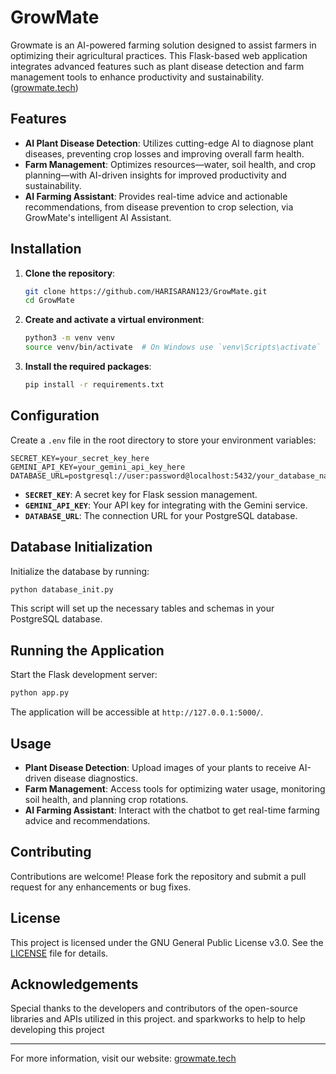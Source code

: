 # GrowMate

Growmate is an AI-powered farming solution designed to assist farmers in optimizing their agricultural practices. This Flask-based web application integrates advanced features such as plant disease detection and farm management tools to enhance productivity and sustainability. ([growmate.tech](https://growmate.tech/?utm_source=chatgpt.com))

## Features

- **AI Plant Disease Detection**: Utilizes cutting-edge AI to diagnose plant diseases, preventing crop losses and improving overall farm health.
- **Farm Management**: Optimizes resources—water, soil health, and crop planning—with AI-driven insights for improved productivity and sustainability.
- **AI Farming Assistant**: Provides real-time advice and actionable recommendations, from disease prevention to crop selection, via GrowMate's intelligent AI Assistant.

## Installation

1. **Clone the repository**:

   ```bash
   git clone https://github.com/HARISARAN123/GrowMate.git
   cd GrowMate
   ```

2. **Create and activate a virtual environment**:

   ```bash
   python3 -m venv venv
   source venv/bin/activate  # On Windows use `venv\Scripts\activate`
   ```

3. **Install the required packages**:

   ```bash
   pip install -r requirements.txt
   ```

## Configuration

Create a `.env` file in the root directory to store your environment variables:

```env
SECRET_KEY=your_secret_key_here
GEMINI_API_KEY=your_gemini_api_key_here
DATABASE_URL=postgresql://user:password@localhost:5432/your_database_name
```

- **`SECRET_KEY`**: A secret key for Flask session management.
- **`GEMINI_API_KEY`**: Your API key for integrating with the Gemini service.
- **`DATABASE_URL`**: The connection URL for your PostgreSQL database.

## Database Initialization

Initialize the database by running:

```bash
python database_init.py
```

This script will set up the necessary tables and schemas in your PostgreSQL database.

## Running the Application

Start the Flask development server:

```bash
python app.py
```

The application will be accessible at `http://127.0.0.1:5000/`.

## Usage

- **Plant Disease Detection**: Upload images of your plants to receive AI-driven disease diagnostics.
- **Farm Management**: Access tools for optimizing water usage, monitoring soil health, and planning crop rotations.
- **AI Farming Assistant**: Interact with the chatbot to get real-time farming advice and recommendations.

## Contributing

Contributions are welcome! Please fork the repository and submit a pull request for any enhancements or bug fixes.

## License

This project is licensed under the GNU General Public License v3.0. See the [LICENSE](LICENSE) file for details.

## Acknowledgements

Special thanks to the developers and contributors of the open-source libraries and APIs utilized in this project.
and sparkworks to help to help developing this project

---

For more information, visit our website: [growmate.tech](https://growmate.tech/)


